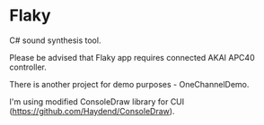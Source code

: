 # Flaky
C# sound synthesis tool. 

Please be advised that Flaky app requires connected AKAI APC40 controller.

There is another project for demo purposes - OneChannelDemo.

I'm using modified ConsoleDraw library for CUI (https://github.com/Haydend/ConsoleDraw).
